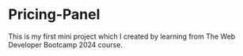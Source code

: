 # Pricing-Panel
This is my first mini project which I created by learning from The Web Developer Bootcamp 2024 course.
